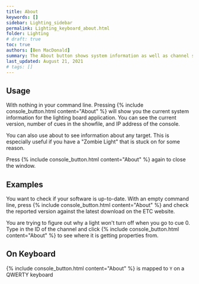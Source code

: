 ```yaml
---
title: About
keywords: []
sidebar: Lighting_sidebar
permalink: Lighting_keyboard_about.html
folder: Lighting
# draft: true
toc: true
authors: [Ben MacDonald]
summary: The About button shows system information as well as channel source information
last_updated: August 21, 2021
# tags: []
---
```


## Usage
With nothing in your command line. Pressing {% include console_button.html content="About" %} will show you the current system information for the lighting board application. You can see the current version, number of cues in the showfile, and IP address of the console.

You can also use about to see information about any target. This is especially useful if you have a "Zombie Light" that is stuck on for some reason.

Press {% include console_button.html content="About" %} again to close the window.
## Examples
You want to check if your software is up-to-date. With an empty command line, press {% include console_button.html content="About" %} and check the reported version against the latest download on the ETC website.

You are trying to figure out why a light won't turn off when you go to cue 0. Type in the ID of the channel and click {% include console_button.html content="About" %} to see where it is getting properties from.
## On Keyboard
{% include console_button.html content="About" %} is mapped to `Y` on a QWERTY keyboard